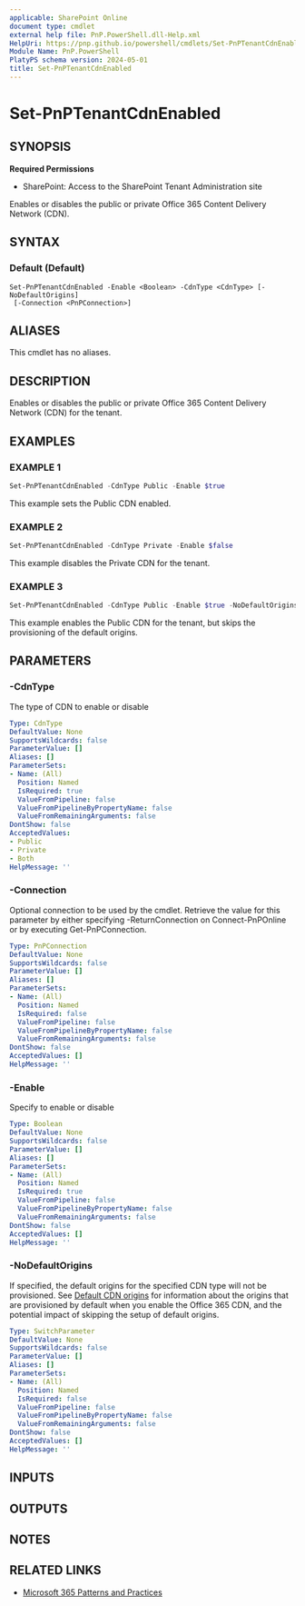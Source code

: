 ```yaml
---
applicable: SharePoint Online
document type: cmdlet
external help file: PnP.PowerShell.dll-Help.xml
HelpUri: https://pnp.github.io/powershell/cmdlets/Set-PnPTenantCdnEnabled.html
Module Name: PnP.PowerShell
PlatyPS schema version: 2024-05-01
title: Set-PnPTenantCdnEnabled
---
```


# Set-PnPTenantCdnEnabled

## SYNOPSIS

**Required Permissions**

* SharePoint: Access to the SharePoint Tenant Administration site

Enables or disables the public or private Office 365 Content Delivery Network (CDN).

## SYNTAX

### Default (Default)

```
Set-PnPTenantCdnEnabled -Enable <Boolean> -CdnType <CdnType> [-NoDefaultOrigins]
 [-Connection <PnPConnection>]
```

## ALIASES

This cmdlet has no aliases.

## DESCRIPTION

Enables or disables the public or private Office 365 Content Delivery Network (CDN) for the tenant.

## EXAMPLES

### EXAMPLE 1

```powershell
Set-PnPTenantCdnEnabled -CdnType Public -Enable $true
```

This example sets the Public CDN enabled.

### EXAMPLE 2

```powershell
Set-PnPTenantCdnEnabled -CdnType Private -Enable $false
```

This example disables the Private CDN for the tenant.

### EXAMPLE 3

```powershell
Set-PnPTenantCdnEnabled -CdnType Public -Enable $true -NoDefaultOrigins
```

This example enables the Public CDN for the tenant, but skips the provisioning of the default origins.

## PARAMETERS

### -CdnType

The type of CDN to enable or disable

```yaml
Type: CdnType
DefaultValue: None
SupportsWildcards: false
ParameterValue: []
Aliases: []
ParameterSets:
- Name: (All)
  Position: Named
  IsRequired: true
  ValueFromPipeline: false
  ValueFromPipelineByPropertyName: false
  ValueFromRemainingArguments: false
DontShow: false
AcceptedValues:
- Public
- Private
- Both
HelpMessage: ''
```

### -Connection

Optional connection to be used by the cmdlet. Retrieve the value for this parameter by either specifying -ReturnConnection on Connect-PnPOnline or by executing Get-PnPConnection.

```yaml
Type: PnPConnection
DefaultValue: None
SupportsWildcards: false
ParameterValue: []
Aliases: []
ParameterSets:
- Name: (All)
  Position: Named
  IsRequired: false
  ValueFromPipeline: false
  ValueFromPipelineByPropertyName: false
  ValueFromRemainingArguments: false
DontShow: false
AcceptedValues: []
HelpMessage: ''
```

### -Enable

Specify to enable or disable

```yaml
Type: Boolean
DefaultValue: None
SupportsWildcards: false
ParameterValue: []
Aliases: []
ParameterSets:
- Name: (All)
  Position: Named
  IsRequired: true
  ValueFromPipeline: false
  ValueFromPipelineByPropertyName: false
  ValueFromRemainingArguments: false
DontShow: false
AcceptedValues: []
HelpMessage: ''
```

### -NoDefaultOrigins

If specified, the default origins for the specified CDN type will not be provisioned. See [Default CDN origins](https://learn.microsoft.com/microsoft-365/enterprise/use-microsoft-365-cdn-with-spo?view=o365-worldwide#default-cdn-origins) for information about the origins that are provisioned by default when you enable the Office 365 CDN, and the potential impact of skipping the setup of default origins.

```yaml
Type: SwitchParameter
DefaultValue: None
SupportsWildcards: false
ParameterValue: []
Aliases: []
ParameterSets:
- Name: (All)
  Position: Named
  IsRequired: false
  ValueFromPipeline: false
  ValueFromPipelineByPropertyName: false
  ValueFromRemainingArguments: false
DontShow: false
AcceptedValues: []
HelpMessage: ''
```

## INPUTS

## OUTPUTS

## NOTES

## RELATED LINKS

- [Microsoft 365 Patterns and Practices](https://aka.ms/m365pnp)
